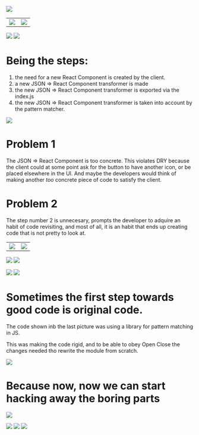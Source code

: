 

![](https://i.imgur.com/1Zclh5K.png)

|   |   |
|:-------------:|:-------------:|
| ![](https://via.placeholder.com/543x1132/B0E0E6/ffffff?text=The+use+case) |  ![](https://imgur.com/OdZlidy.gif) |

 ![](https://via.placeholder.com/1080x1132/B0E0E6/ffffff?text=The+gif+you+just+saw+was+made+using+the+following+steps)
 ![](https://i.imgur.com/s7z3ZOT.png)

# Being the steps:
 1. the need for a new React Component is created by the client.
 2.  a new JSON => React Component transformer is made
 3. the new JSON => React Component transformer is exported via the index.js
 4. the new JSON => React Component transformer is taken into account by the pattern matcher.


 ![](https://via.placeholder.com/1080x1132/B0E0E6/ffffff?text=There+are+*two*+problems+with+the+steps+below)

 # Problem 1
 The JSON => React Component is too concrete.
 This violates DRY because the client could at some point ask for the button to have another icon, or be placed elsewhere in the UI.
 And maybe the developers would think of making another _too_ concrete piece of code to satisfy the client.

 # Problem 2
 The step number 2 is unnecesary, prompts the developer to adquire an habit of code revisiting, and most of all, it is an habit that ends up creating code that is not pretty to look at.


 |   |   |
 |:-------------:|:-------------:|
 | ![](https://via.placeholder.com/543x1132/B0E0E6/ffffff?text=Solution!+:D) |  ![](https://i.imgur.com/VcR2xZr.gif) |

 ![](https://via.placeholder.com/1080x1132/B0E0E6/ffffff?text=DRY)
![](https://i.imgur.com/t3whyme.png)


 ![](https://via.placeholder.com/1080x1132/B0E0E6/ffffff?text=OPEN-CLOSE)
![](https://i.imgur.com/t3whyme.png)

# Sometimes the first step towards good code is original code.
The code shown inb the last picture was using a library for pattern matching in JS.

This was making the code rigid, and to be able to obey Open Close the changes needed tho rewrite the module from scratch.

![](https://i.imgur.com/1MhLY8O.png)
# Because now, now we can start hacking away the boring parts
![](https://user-images.githubusercontent.com/9152392/44736541-e90ca780-aac5-11e8-98a6-85d5fe38d50a.png)



 ![](https://via.placeholder.com/1080x100/B0E0E6/ffffff?text=And+thats+how+I+automated+the+imports)
 ![](https://via.placeholder.com/1080x100/B0E0E6/ffffff?text=and+managed+to+leave+alone+the+engine) 
 ![](https://via.placeholder.com/1080x100/B0E0E6/ffffff?text=+when+adding+new+functionalities+as+plugins.)
